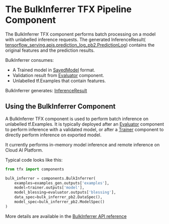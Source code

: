 # The BulkInferrer TFX Pipeline Component

The BulkInferrer TFX component performs batch processing
on a model with unlabelled inference requests.
The generated InferenceResult(
[tensorflow_serving.apis.prediction_log_pb2.PredictionLog](https://github.com/tensorflow/serving/blob/master/tensorflow_serving/apis/prediction_log.proto))
contains the original features and the prediction results.

BulkInferrer consumes:

*   A Trained model in [SavedModel](/guide/saved_model) format.
*   Validation result from [Evaluator](evaluator) component.
*   Unlabelled tf.Examples that contain features.

BulkInferrer generates:
[InferenceResult](https://github.com/tensorflow/tfx/blob/master/tfx/types/standard_artifacts.py)

## Using the BulkInferrer Component

A BulkInferrer TFX component is used to perform batch inference on unlabelled
tf.Examples. It is typically deployed after an [Evaluator](evaluator) component
to perform inference with a validated model, or after a [Trainer](trainer)
component to directly perform inference on exported model.

It currently performs in-memory model inference and remote inference on
Cloud AI Platform.

Typical code looks like this:

```python
from tfx import components

bulk_inferrer = components.BulkInferrer(
    examples=examples_gen.outputs['examples'],
    model=trainer.outputs['model'],
    model_blessing=evaluator.outputs['blessing'],
    data_spec=bulk_inferrer_pb2.DataSpec(),
    model_spec=bulk_inferrer_pb2.ModelSpec()
)
```

More details are available in the
[BulkInferrer API reference](/tfx/api_docs/python/tfx/components/BulkInferrer)
